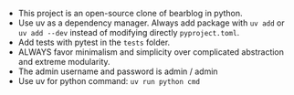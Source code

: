 * This project is an open-source clone of bearblog in python.
* Use uv as a dependency manager. Always add package with `uv add` or `uv add --dev` instead of modifying directly `pyproject.toml`.
* Add tests with pytest in the `tests` folder.
* ALWAYS favor minimalism and simplicity over complicated abstraction and extreme modularity.
* The admin username and password is admin / admin
* Use uv for python command: `uv run python cmd`